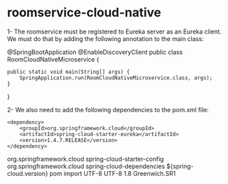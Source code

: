 # roomservice-cloud-native

1- The roomservice must be registered to Eureka server as an Eureka client. We must do that by adding the following annotation to the main class:

@SpringBootApplication
@EnableDiscoveryClient
public class RoomCloudNativeMicroservice {

	public static void main(String[] args) {
		SpringApplication.run(RoomCloudNativeMicroservice.class, args);
	}
}

2- We also need to add the following dependencies to the pom.xml file:

	<dependency>
		<groupId>org.springframework.cloud</groupId>
		<artifactId>spring-cloud-starter-eureka</artifactId>
		<version>1.4.7.RELEASE</version>
	</dependency>
  
  <dependency>
		<groupId>org.springframework.cloud</groupId>
		<artifactId>spring-cloud-starter-config</artifactId>
	</dependency>

	
  <dependencyManagement>
		<dependencies>
			<dependency>
				<groupId>org.springframework.cloud</groupId>
				<artifactId>spring-cloud-dependencies</artifactId>
				<version>${spring-cloud.version}</version>
				<type>pom</type>
				<scope>import</scope>
			</dependency>
		</dependencies>
	</dependencyManagement>
  
  <properties>
		<project.build.sourceEncoding>UTF-8</project.build.sourceEncoding>
		<project.reporting.outputEncoding>UTF-8</project.reporting.outputEncoding>
		<java.version>1.8</java.version>
		<spring-cloud.version>Greenwich.SR1</spring-cloud.version>
	</properties>

